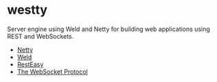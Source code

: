 # westty

Server engine using Weld and Netty for building web applications using REST and WebSockets.

* [Netty](http://netty.io)
* [Weld](http://seamframework.org/Weld)
* [RestEasy](http://www.jboss.org/resteasy)
* [The WebSocket Protocol](http://tools.ietf.org/html/rfc6455)